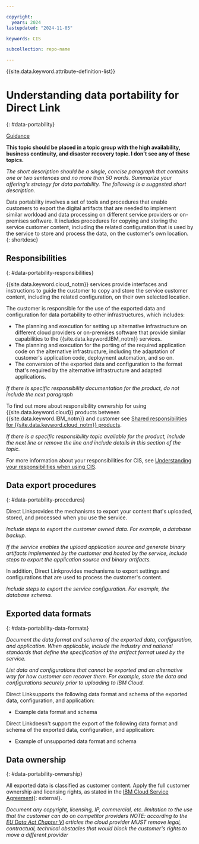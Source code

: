 ```yaml
---

copyright:
  years: 2024
lastupdated: "2024-11-05"

keywords: CIS

subcollection: repo-name

---
```


{{site.data.keyword.attribute-definition-list}}

# Understanding data portability for Direct Link
{: #data-portability}

[Guidance](https://test.cloud.ibm.com/docs/writing?topic=writing-data-portability-content-guidance)

**This topic should be placed in a topic group with the high availability, business continuity, and disaster recovery topic. I don't see any of these topics.**

*The short description should be a single, concise paragraph that contains one or two sentences and no more than 50 words. Summarize your offering's strategy for data portability. The following is a suggested short description.*

Data portability involves a set of tools and procedures that enable customers to export the digital artifacts that are needed to implement similar workload and data processing on different service providers or on-premises software. It includes procedures for copying and storing the service customer content, including the related configuration that is used by the service to store and process the data, on the customer's own location.
{: shortdesc}

## Responsibilities
{: #data-portability-responsibilities}

{{site.data.keyword.cloud_notm}} services provide interfaces and instructions to guide the customer to copy and store the service customer content, including the related configuration, on their own selected location.

The customer is responsible for the use of the exported data and configuration for data portability to other infrastructures, which includes:

- The planning and execution for setting up alternative infrastructure on different cloud providers or on-premises software that provide similar capabilities to the {{site.data.keyword.IBM_notm}} services.
- The planning and execution for the porting of the required application code on the alternative infrastructure, including the adaptation of customer's application code, deployment automation, and so on.
- The conversion of the exported data and configuration to the format that's required by the alternative infrastructure and adapted applications.

*If there is specific responsibility documentation for the product, do not include the next paragraph*

To find out more about responsibility ownership for using {{site.data.keyword.cloud}} products between {{site.data.keyword.IBM_notm}} and customer see [Shared responsibilities for {{site.data.keyword.cloud_notm}} products](/docs/overview?topic=overview-shared-responsibilities).

*If there is a specific responsibility topic available for the product, include the next line or remove the line and include details in this section of the topic.*

For more information about your responsibilities for CIS, see [Understanding your responsibilities when using CIS](/docs/cis?topic=cis-responsibilities-cis).

## Data export procedures
{: #data-portability-procedures}

Direct Linkprovides the mechanisms to export your content that's uploaded, stored, and processed when you use the service.

*Include steps to export the customer owned data. For example, a database backup.*

*If the service enables the upload application source and generate binary artifacts implemented by the customer and hosted by the service, include steps to export the application source and binary artifacts.*

In addition, Direct Linkprovides mechanisms to export settings and configurations that are used to process the customer's content.

*Include steps to export the service configuration. For example, the database schema.*

## Exported data formats
{: #data-portability-data-formats}

*Document the data format and schema of the exported data, configuration, and application. When applicable, include the industry and national standards that define the specification of the artifact format used by the service.*

*List data and configurations that cannot be exported and an alternative way for how customer can recover them. For example, store the data and configurations securely prior to uploading to IBM Cloud.*

Direct Linksupports the following data format and schema of the exported data, configuration, and application:
* Example data format and schema


Direct Linkdoesn't support the export of the following data format and schema of the exported data, configuration, and application:
* Example of unsupported data format and schema

## Data ownership
{: #data-portability-ownership}

All exported data is classified as customer content. Apply the full customer ownership and licensing rights, as stated in the [IBM Cloud Service Agreement](https://www.ibm.com/terms/?id=Z126-6304_WS){: external}.

*Document any copyright, licensing, IP, commercial, etc. limitation to the use that the customer can do on competitor providers
NOTE: according to the [EU Data Act Chapter VI](https://eur-lex.europa.eu/legal-content/EN/TXT/HTML/?uri=OJ:L_202302854&qid=1721987901212#d1e3171-1-1) articles the cloud provider MUST remove legal, contractual, technical obstacles that would block the customer's rights to move a different provider*
